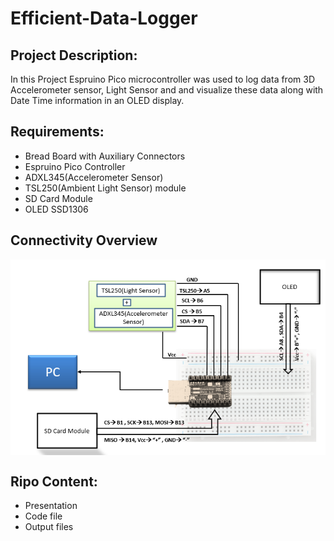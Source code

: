 # Efficient-Data-Logger

## Project Description:
In this Project Espruino Pico microcontroller was used to log data from 3D Accelerometer sensor, Light Sensor and and visualize these data along with Date Time information in an OLED display.

## Requirements:

* Bread Board with Auxiliary Connectors
* Espruino Pico Controller
* ADXL345(Accelerometer Sensor)
* TSL250(Ambient Light Sensor) module
* SD Card Module
* OLED SSD1306

## Connectivity Overview
<img align="center" src="Asset/Picture1.png" width="550">

## Ripo Content:
* Presentation
* Code file
* Output files



